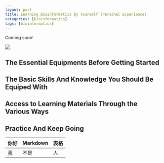 ```yaml
---
layout: post
title: Learning Bioinformatics by Yourself (Personal Experience)
categories: [bioinformatics]
tags: [bioinformatics]
---
```


Coming soon!

![](http://i.imgur.com/F8WULOQ.jpg)

## The Essential Equipments Before Getting Started

## The Basic Skills And Knowledge You Should Be Equiped With

## Access to Learning Materials Through the Various Ways

## Practice And Keep Going


<table>
<thead>
<tr>
  <th>你好</th>
  <th>Markdown</th>
  <th>表格</th>
</tr>
</thead>
<tbody>
<tr>
  <td>我</td>
  <td>不是</td>
  <td>人</td>
</tr>
</tbody>
</table>









